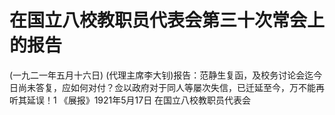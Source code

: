 # 在国立八校教职员代表会第三十次常会上的报告
(一九二一年五月十六日)
(代理主席李大钊)报告：范静生复函，及校务讨论会迄今日尚未答复，应如何对付？佥以政府对于同人等屡次失信，已迁延至今，万不能再听其延误！1
《展报》1921年5月17日
在国立八校教职员代表会
